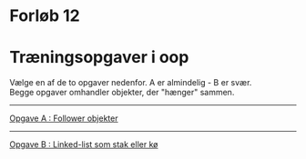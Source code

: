 # Forløb 12
# Træningsopgaver i oop

Vælge en af de to opgaver nedenfor. A er almindelig - B er svær.     
Begge opgaver omhandler objekter, der "hænger" sammen.

----------------------------------------------------

[Opgave A : Follower objekter](Part5opgaveA.md)

----------------------------------------------------

[Opgave B : Linked-list som stak eller kø](Part5opgaveB.md)







